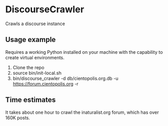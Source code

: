 # DiscourseCrawler

Crawls a discourse instance

## Usage example

Requires a working Python installed on your machine with the capability to create virtual environments.

1. Clone the repo
2. source bin/init-local.sh
3. bin/discourse_crawler -d db/cientopolis.org.db -u https://forum.cientopolis.org -r

## Time estimates

It takes about one hour to crawl the inaturalist.org forum, which has over 160K posts.

